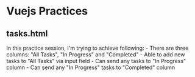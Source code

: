 # Vuejs Practices
## tasks.html
In this practice session, I'm trying to achieve following:
	- There are three columns: "All Tasks", "In Progress" and "Completed" 
	- Able to add new tasks to "All Tasks" via input field
	- Can send any tasks to "In Progress" column
	- Can send any "In Progress" tasks to "Completed" column
